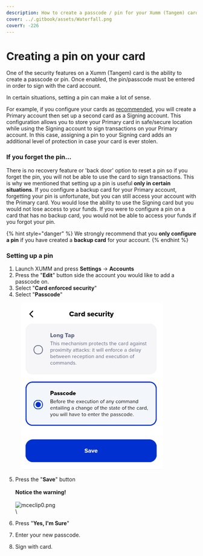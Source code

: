 ```yaml
---
description: How to create a passcode / pin for your Xumm (Tangem) card
cover: ../.gitbook/assets/Waterfall.png
coverY: -226
---
```


# Creating a pin on your card

One of the security features on a Xumm (Tangem) card is the ability to create a passcode or pin. Once enabled, the pin/passcode must be entered in order to sign with the card account.&#x20;

In certain situations, setting a pin can make a lot of sense.

For example, if you configure your cards as [recommended](getting-started.md), you will create a Primary account then set up a second card as a Signing account. This configuration allows you to store your Primary card in safe/secure location while using the Signing account to sign transactions on your Primary account.  In this case, assigning a pin to your Signing card adds an additional level of protection in case your card is ever stolen.

### **If you forget the pin...**

There is no recovery feature or 'back door' option to reset a pin so if you forget the pin, you will not be able to use the card to sign transactions. This is why we mentioned that setting up a pin is useful **only in certain situations**. If you configure a backup card for your Primary account, forgetting your pin is unfortunate, but you can still access your account with the Primary card. You would lose the ability to use the Signing card but you would not lose access to your funds. If you were to configure a pin on a card that has no backup card, you would not be able to access your funds if you forgot your pin.&#x20;

{% hint style="danger" %}
We strongly recommend that you **only configure a pin** if you have created a **backup card** for your account.
{% endhint %}

### **Setting up a pin**

1. Launch XUMM and press **Settings** -> **Accounts**&#x20;
2. Press the "**Edit**" button side the account you would like to add a passcode on.
3. Select "**Card enforced security**"
4. Select "**Passcode**"

<figure><img src="../.gitbook/assets/Card security.png" alt=""><figcaption></figcaption></figure>

5. Press the "**Save**" button\
   \
   **Notice the warning!**\
   \
   ![mceclip0.png](https://drtc9zr.dlvr.cloud/hc/article\_attachments/4420120240786/mceclip0.png)\
   \

6. Press "**Yes, I'm Sure**"
7. Enter your new passcode.
8. Sign with card.



